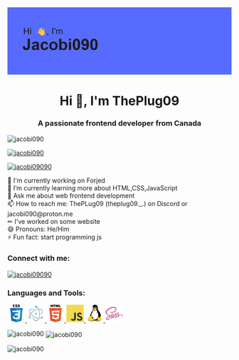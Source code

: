 <img src="header.png" alt="Alt text" title="Optional title">


<h1 align="center">Hi 👋, I'm ThePlug09</h1>
<h3 align="center">A passionate frontend developer from Canada</h3>

<p align="left"> <img src="https://komarev.com/ghpvc/?username=jacobi090&label=Profile%20views&color=0e75b6&style=flat" alt="jacobi090" /> </p>

<p align="left"> <a href="https://github.com/ryo-ma/github-profile-trophy"><img src="https://github-profile-trophy.vercel.app/?username=jacobi090" alt="jacobi090" /></a> </p>

<p align="left"> <a href="https://twitter.com/jacobi09090" target="blank"><img src="https://img.shields.io/twitter/follow/jacobi09090?logo=twitter&style=for-the-badge" alt="jacobi09090" /></a> </p>

<p>
    🔭 I'm currently working on Forjed<br>
    🌱 I’m currently learning more about HTML,CSS,JavaScript<br>
    💬 Ask me about web frontend development<br>
    📫 How to reach me: ThePLug09 (theplug09._.) on Discord or jacobi090@proton.me<br>
    ✏ I've worked on some website<br>
    😄 Pronouns: He/Him<br>
    ⚡ Fun fact: start programming js<br>
</p>

<h3 align="left">Connect with me:</h3>
<p align="left">
<a href="https://twitter.com/jacobi09090" target="blank"><img align="center" src="https://raw.githubusercontent.com/rahuldkjain/github-profile-readme-generator/master/src/images/icons/Social/twitter.svg" alt="jacobi09090" height="30" width="40" /></a>
</p>

<h3 align="left">Languages and Tools:</h3>
<p align="left"> <a href="https://www.w3schools.com/css/" target="_blank" rel="noreferrer"> <img src="https://raw.githubusercontent.com/devicons/devicon/master/icons/css3/css3-original-wordmark.svg" alt="css3" width="40" height="40"/> </a> <a href="https://www.electronjs.org" target="_blank" rel="noreferrer"> <img src="https://raw.githubusercontent.com/devicons/devicon/master/icons/electron/electron-original.svg" alt="electron" width="40" height="40"/> </a> <a href="https://www.w3.org/html/" target="_blank" rel="noreferrer"> <img src="https://raw.githubusercontent.com/devicons/devicon/master/icons/html5/html5-original-wordmark.svg" alt="html5" width="40" height="40"/> </a> <a href="https://developer.mozilla.org/en-US/docs/Web/JavaScript" target="_blank" rel="noreferrer"> <img src="https://raw.githubusercontent.com/devicons/devicon/master/icons/javascript/javascript-original.svg" alt="javascript" width="40" height="40"/> </a> <a href="https://www.linux.org/" target="_blank" rel="noreferrer"> <img src="https://raw.githubusercontent.com/devicons/devicon/master/icons/linux/linux-original.svg" alt="linux" width="40" height="40"/> </a> <a href="https://sass-lang.com" target="_blank" rel="noreferrer"> <img src="https://raw.githubusercontent.com/devicons/devicon/master/icons/sass/sass-original.svg" alt="sass" width="40" height="40"/> </a> </p>

<p><img align="left" src="https://github-readme-stats.vercel.app/api/top-langs?username=jacobi090&show_icons=true&locale=en&layout=compact" alt="jacobi090" /></p>

<p>&nbsp;<img align="center" src="https://github-readme-stats.vercel.app/api?username=jacobi090&show_icons=true&locale=en" alt="jacobi090" /></p>

<p><img align="center" src="https://github-readme-streak-stats.herokuapp.com/?user=jacobi090&" alt="jacobi090" /></p>

